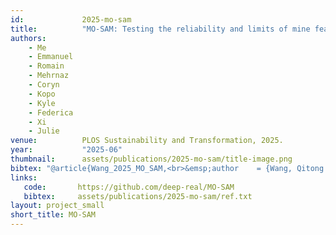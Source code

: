 ```yaml
---
id:             2025-mo-sam
title:          "MO-SAM: Testing the reliability and limits of mine feature delineation using Segment Anything Model to democratize mine observation and research"
authors:        
    - Me 
    - Emmanuel
    - Romain
    - Mehrnaz
    - Coryn 
    - Kopo
    - Kyle
    - Federica
    - Xi
    - Julie
venue:          PLOS Sustainability and Transformation, 2025.
year:           "2025-06"
thumbnail:      assets/publications/2025-mo-sam/title-image.png
bibtex: "@article{Wang_2025_MO_SAM,<br>&emsp;author    = {Wang, Qitong and Chinkaka, Emmanuel and Richaud, Romain and Haghdadi, Mehrnaz and Wolk, Coryn and Oromeng, Kopo and Davis, Kyle and Bianco, Federica and Peng, Xi and Klinger, Julie},<br>&emsp;title     = {MO-SAM: Testing the reliability and limits of mine feature delineation using Segment Anything Model to democratize mine observation and research},<br>&emsp;booktitle = {PLOS Sustainability and Transformation},<br>&emsp;month     = {February},<br>&emsp;year      = {2025},<br>}"
links:
   code:       https://github.com/deep-real/MO-SAM
   bibtex:     assets/publications/2025-mo-sam/ref.txt
layout: project_small
short_title: MO-SAM
---
```


